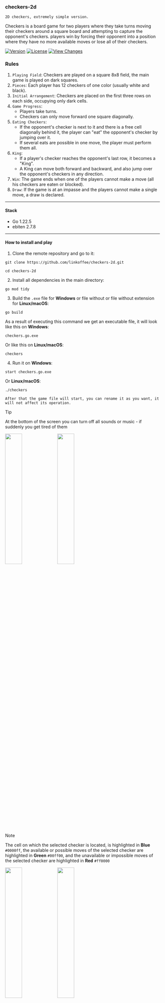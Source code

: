 ### checkers-2d
`2D checkers, extremely simple version.`

Checkers is a board game for two players where they take turns moving their checkers around a square board and attempting to capture the opponent's checkers. players win by forcing their opponent into a position where they have no more available moves or lose all of their checkers.

[![Version](https://img.shields.io/badge/version-0.23-blue)](https://github.com/linkoffee/checkers-2d/releases/tag/0.23-alpha)
[![License](https://img.shields.io/github/license/linkoffee/checkers-2d)](https://github.com/linkoffee/checkers-2d/blob/main/LICENSE)
[![View Changes](https://img.shields.io/badge/view_changes-click-red)](https://github.com/linkoffee/checkers-2d/blob/main/changelog.txt)

### Rules
1. `Playing Field`: Checkers are played on a square 8x8 field, the main game is played on dark squares.
2. `Pieces`: Each player has 12 checkers of one color (usually white and black).
3. `Initial Arrangement`: Checkers are placed on the first three rows on each side, occupying only dark cells.
4. `Game Progress`:
   - Players take turns.
   - Checkers can only move forward one square diagonally.
5. `Eating Checkers`:
   - If the opponent's checker is next to it and there is a free cell diagonally behind it, the player can "eat" the opponent's checker by jumping over it.
   - If several eats are possible in one move, the player must perform them all.
6. `King`:
   - If a player's checker reaches the opponent's last row, it becomes a "King".
   - A King can move both forward and backward, and also jump over the opponent's checkers in any direction.
7. `Win`: The game ends when one of the players cannot make a move (all his checkers are eaten or blocked).
8. `Draw`: If the game is at an impasse and the players cannot make a single move, a draw is declared.

---

#### Stack
- Go 1.22.5
- ebiten 2.7.8

---

#### How to install and play
1. Clone the remote repository and go to it:
```console
git clone https://github.com/linkoffee/checkers-2d.git
```
```console
cd checkers-2d
```
2. Install all dependencies in the main directory:
```console
go mod tidy
```
3. Build the `.exe` file for **Windows** or file without or file without extension for **Linux/macOS**:
```console
go build
```
As a result of executing this command we get an executable file, it will look like this on **Windows**:
```
checkers.go.exe
```
Or like this on **Linux/macOS**:
```
checkers
```
4. Run it on **Windows**:
```console
start checkers.go.exe
```
Or **Linux/macOS**:
```console
./checkers
```
`After that the game file will start, you can rename it as you want, it will not affect its operation.`

> [!TIP]
> At the bottom of the screen you can turn off all sounds or music - if suddenly you get tired of them

<div>
  <img src="https://habrastorage.org/webt/o8/9z/wy/o89zwyel1ygrckxqt6amjpcc-ca.png" width="33%" />
  <img src="https://habrastorage.org/webt/8s/ue/zc/8suezc4bea65gyn_lo7deijieda.png" width="33%" />
</div>

> [!NOTE]
> The cell on which the selected checker is located, is highlighted in **Blue** `#0000ff`, the available or possible moves of the selected checker are highlighted in **Green** `#00ff00`, and the unavailable or impossible moves of the selected checker are highlighted in **Red** `#ff0000`

<div>
  <img src="https://habrastorage.org/webt/q8/3g/di/q83gdi9qrkrihnnc-zup_9syrn0.png" width="33%" />
  <img src="https://habrastorage.org/webt/kg/hd/bm/kghdbmxdqhtpwyuryujlto2lfza.png" width="33%" />
</div>

---

Author: [Mikhail Kopochinskiy](https://github.com/linkoffee)
